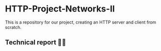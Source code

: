 # HTTP-Project-Networks-II
This is a repository for our project, creating an HTTP server and client from scratch. 

## Technical report ✍🏻
